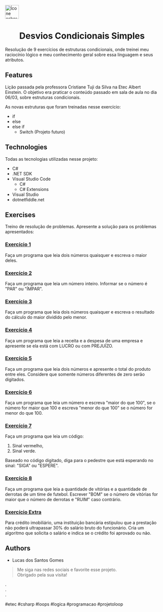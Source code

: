 <img alt="Ícone csharp" height="45" width="45" src="https://cdn.jsdelivr.net/gh/devicons/devicon/icons/csharp/csharp-original.svg" />
<h1 align="center">Desvios Condicionais Simples</h1>

Resolução de 9 exercícios de estruturas condicionais, onde treinei meu raciocínio lógico e meu conhecimento geral sobre essa linguagem e seus atributos.

## Features

Lição passada pela professora Cristiane Tuji da Silva na Etec Albert Einstein. O objetivo era praticar o conteúdo passado em sala de aula no dia 06/03, sobre estruturas condicionais.

As novas estruturas que foram treinadas nesse exercício:
* if
* else
* else if
  - Switch (Projeto futuro)

## Technologies

Todas as tecnologias utilizadas nesse projeto:
* C#
* .NET SDK
* Visual Studio Code
  - C#
  - C# Extensions
* Visual Studio
* dotnetfiddle.net

## Exercises

Treino de resolução de problemas. Apresente a solução para os problemas apresentados:

### <a href="https://dotnetfiddle.net/sh3aBV">Exercício 1</a>

<p>Faça um programa que leia dois números quaisquer e escreva o maior deles.</p>

### <a href="https://dotnetfiddle.net/HZnltY">Exercício 2</a>

<p>Faça um programa que leia um número inteiro. Informar se o número é "PAR" ou "ÍMPAR".</p>

### <a href="https://dotnetfiddle.net/SwnUMa">Exercício 3</a>

<p>Faça um programa que leia dois números quaisquer e escreva o resultado do cálculo do maior dividido pelo menor.</p>

### <a href="https://dotnetfiddle.net/I5z2bk">Exercício 4</a>

<p>Faça um programa que leia a receita e a despesa de uma empresa e apresente se ela está com LUCRO ou com PREJUÍZO.</p>

### <a href="https://dotnetfiddle.net/0nhXEA">Exercício 5</a>

<p>Faça um programa que leia dois números e apresente o total do produto entre eles. Considere que somente números diferentes de zero serão digitados.</p>

### <a href="https://dotnetfiddle.net/AzE3vA">Exercício 6</a>

<p>Faça um programa que leia um número e escreva "maior do que 100", se o número for maior que 100 e escreva "menor do que 100" se o número for menor do que 100.</p>

### <a href="https://dotnetfiddle.net/vUIxxE">Exercício 7</a>

<p>Faça um programa que leia um código:</p>
<ol>
  <li>Sinal vermelho,</li>
  <li>Sinal verde.</li>
</ol>
<p>Baseado no código digitado, diga para o pedestre que está esperando no sinal: "SIGA" ou "ESPERE".</p>

### <a href="https://dotnetfiddle.net/4To1qv">Exercício 8</a>

<p>Faça um programa que leia a quantidade de vitórias e a quantidade de derrotas de um time de futebol. Escrever "BOM" se o número de vitórias for maior que o número de derrotas e "RUIM" caso contrário.</p>

### <a href="https://dotnetfiddle.net/FktwXM">Exercício Extra</a>

<p>Para crédito imobiliário, uma instituição bancária estipulou que a prestação não poderá ultrapassar 30% do salário bruto do funcionário. Cria um algoritmo que solicita o salário e indica se o crédito foi aprovado ou não.</p>

## Authors

* Lucas dos Santos Gomes

> Me siga nas redes sociais e favorite esse projeto. <br>
> Obrigado pela sua visita!

. <br>
. <br>
. <br>

#etec #csharp #loops #logica #programacao #projetoloop
